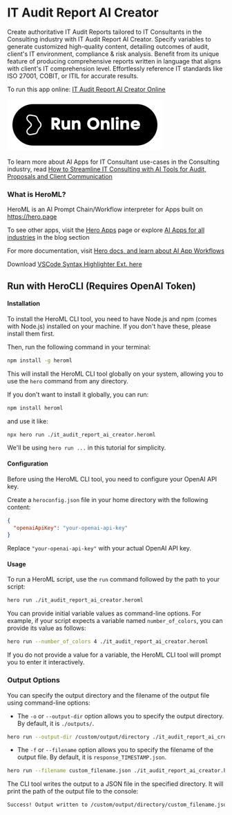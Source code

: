 # IT Audit Report AI Creator

Create authoritative IT Audit Reports tailored to IT Consultants in the Consulting industry with IT Audit Report AI Creator. Specify variables to generate customized high-quality content, detailing outcomes of audit, client's IT environment, compliance & risk analysis. Benefit from its unique feature of producing comprehensive reports written in language that aligns with client's IT comprehension level. Effortlessly reference IT standards like ISO 27001, COBIT, or ITIL for accurate results.

To run this app online: [IT Audit Report AI Creator Online](https://hero.page/app/it-audit-report-ai-creator-tailored-it-audit-reports-ai/SgXl07Mf0c6vCdnherb2)

[![Run IT Audit Report AI Creator Online](/assets/run.svg)](https://hero.page/app/it-audit-report-ai-creator-tailored-it-audit-reports-ai/SgXl07Mf0c6vCdnherb2)

To learn more about AI Apps for IT Consultant use-cases in the Consulting industry, read [How to Streamline IT Consulting with AI Tools for Audit, Proposals and Client Communication](https://hero.page/blog/ai/consulting/how-to-streamline-it-consulting-with-ai-tools-for-audit-proposals-and-client-communication/170812)

### What is HeroML?
HeroML is an AI Prompt Chain/Workflow interpreter for Apps built on https://hero.page 

To see other apps, visit the [Hero Apps](https://hero.page/apps) page or explore [AI Apps for all industries](https://hero.page/blog) in the blog section

For more documentation, visit [Hero docs, and learn about AI App Workflows](https://hero.page/tutorials/introduction-to-heroml)

Download [VSCode Syntax Highlighter Ext. here](https://marketplace.visualstudio.com/items?itemName=hero-page.heroml)

## Run with HeroCLI (Requires OpenAI Token)

#### Installation

To install the HeroML CLI tool, you need to have Node.js and npm (comes with Node.js) installed on your machine. If you don't have these, please install them first. 

Then, run the following command in your terminal:

```bash
npm install -g heroml
```

This will install the HeroML CLI tool globally on your system, allowing you to use the `hero` command from any directory.

If you don't want to install it globally, you can run:

```bash
npm install heroml
```

and use it like:

```bash
npx hero run ./it_audit_report_ai_creator.heroml
```

We'll be using `hero run ...` in this tutorial for simplicity.

#### Configuration

Before using the HeroML CLI tool, you need to configure your OpenAI API key. 

Create a `heroconfig.json` file in your home directory with the following content:

```json
{
  "openaiApiKey": "your-openai-api-key"
}
```

Replace `"your-openai-api-key"` with your actual OpenAI API key.

#### Usage

To run a HeroML script, use the `run` command followed by the path to your script:

```bash
hero run ./it_audit_report_ai_creator.heroml
```

You can provide initial variable values as command-line options. For example, if your script expects a variable named `number_of_colors`, you can provide its value as follows:

```bash
hero run --number_of_colors 4 ./it_audit_report_ai_creator.heroml
```

If you do not provide a value for a variable, the HeroML CLI tool will prompt you to enter it interactively.

### Output Options

You can specify the output directory and the filename of the output file using command-line options:

- The `-o` or `--output-dir` option allows you to specify the output directory. By default, it is `./outputs/`.

```bash
hero run --output-dir /custom/output/directory ./it_audit_report_ai_creator.heroml
```

- The `-f` or `--filename` option allows you to specify the filename of the output file. By default, it is `response_TIMESTAMP.json`.

```bash
hero run --filename custom_filename.json ./it_audit_report_ai_creator.heroml
```

The CLI tool writes the output to a JSON file in the specified directory. It will print the path of the output file to the console:

```bash
Success! Output written to /custom/output/directory/custom_filename.json
```

